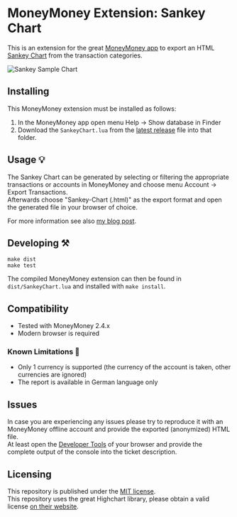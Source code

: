 # MoneyMoney Extension: Sankey Chart

This is an extension for the great [MoneyMoney app](https://moneymoney-app.com/) to export an HTML [Sankey Chart](https://de.wikipedia.org/wiki/Sankey-Diagramm) from the transaction categories.

![Sankey Sample Chart](https://dev-investor.de/wp-content/uploads/moneymoney_sankey_diagramm-1.jpg)

## Installing

This MoneyMoney extension must be installed as follows:
1. In the MoneyMoney app open menu Help → Show database in Finder
2. Download the `SankeyChart.lua` from the [latest release](https://github.com/ma4nn/moneymoney-sankey/releases/latest/download/SankeyChart.lua) file into that folder.

## Usage 💡

The Sankey Chart can be generated by selecting or filtering the appropriate transactions or accounts in MoneyMoney and choose menu Account → Export Transactions.  
Afterwards choose "Sankey-Chart (.html)" as the export format and open the generated file in your browser of choice.

For more information see also [my blog post](https://dev-investor.de/finanz-apps/money-money/kategorien-budgets-nutzen/).

## Developing ⚒️

```
make dist
make test
```

The compiled MoneyMoney extension can then be found in `dist/SankeyChart.lua` and installed with `make install`.

## Compatibility

- Tested with MoneyMoney 2.4.x
- Modern browser is required

### Known Limitations 🚧
- Only 1 currency is supported (the currency of the account is taken, other currencies are ignored)
- The report is available in German language only

## Issues
In case you are experiencing any issues please try to reproduce it with an MoneyMoney offline account and provide the exported (anonymized) HTML file.  
At least open the [Developer Tools](https://developer.chrome.com/docs/devtools/open?hl=de) of your browser and provide the complete output of the console into the ticket description.

## Licensing

This repository is published under the [MIT license](./LICENSE).  
This repository uses the great Highchart library, please obtain a valid license [on their website](https://shop.highcharts.com/).